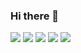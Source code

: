 ### Hi there 👋

<!--
**shandy-yuyu/shandy-yuyu** is a ✨ _special_ ✨ repository because its `README.md` (this file) appears on your GitHub profile.

Here are some ideas to get you started:

- 🔭 I’m currently working on ...
- 🌱 I’m currently learning ...
- 👯 I’m looking to collaborate on ...
- 🤔 I’m looking for help with ...
- 💬 Ask me about ...
- 📫 How to reach me: ...
- 😄 Pronouns: ...
- ⚡ Fun fact: ...
-->
![](https://github-profile-summary-cards.vercel.app/api/cards/profile-details?username=shandy-yuyu&theme=dracula)
![](https://github-profile-summary-cards.vercel.app/api/cards/repos-per-language?username=shandy-yuyu&theme=dracula)
![](https://github-profile-summary-cards.vercel.app/api/cards/most-commit-language?username=shandy-yuyu&theme=dracula)
![](https://github-profile-summary-cards.vercel.app/api/cards/stats?username=shandy-yuyu&theme=dracula)
![](https://github-profile-summary-cards.vercel.app/api/cards/productive-time?username=shandy-yuyu&theme=dracula)
